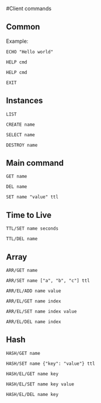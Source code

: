 #Client commands
## Common
Example:
```
ECHO "Hello world"
```

```
HELP cmd
```

```
HELP cmd
```

```
EXIT
```

## Instances
```
LIST
```

```
CREATE name
```

```
SELECT name
```


```
DESTROY name
```

## Main command
```
GET name
```

```
DEL name
```

```
SET name "value" ttl
```

## Time to Live
```
TTL/SET name seconds
```

```
TTL/DEL name
```

## Array
```
ARR/GET name
```

```
ARR/SET name ["a", "b", "c"] ttl
```

```
ARR/EL/ADD name value
```

```
ARR/EL/GET name index
```

```
ARR/EL/SET name index value
```

```
ARR/EL/DEL name index
```

## Hash
```
HASH/GET name
```

```
HASH/SET name {"key": "value"} ttl
```

```
HASH/EL/GET name key
```

```
HASH/EL/SET name key value
```

```
HASH/EL/DEL name key
```
